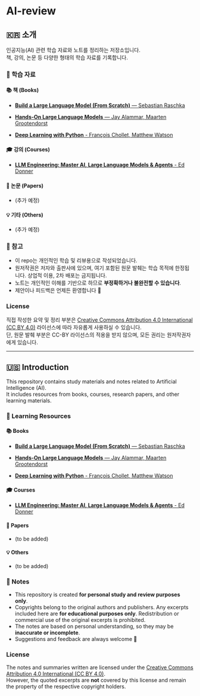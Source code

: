 # AI-review

## 🇰🇷 소개

인공지능(AI) 관련 학습 자료와 노트를 정리하는 저장소입니다.  
책, 강의, 논문 등 다양한 형태의 학습 자료를 기록합니다. 

### 📝 학습 자료

#### 📚 책 (Books)
- [**Build a Large Language Model (From Scratch)** — Sebastian Raschka](./LLM/build-a-llm-from-scratch/README.md)

- [**Hands-On Large Language Models** — Jay Alammar, Maarten Grootendorst](./LLM/hands-on-llm/README.md)

- [**Deep Learning with Python** - François Chollet, Matthew Watson](./DL/deep-learning-with-python/README.md)

#### 🎓 강의 (Courses)
- [**LLM Engineering: Master AI, Large Language Models & Agents** - Ed Donner](./LLM/llm-engineering/README.md)

#### 📑 논문 (Papers)
- (추가 예정)

#### 💡 기타 (Others)
- (추가 예정)

### 📝 참고
- 이 repo는 개인적인 학습 및 리뷰용으로 작성되었습니다.  
- 원저작권은 저자와 출판사에 있으며, 여기 포함된 원문 발췌는 학습 목적에 한정됩니다. 상업적 이용, 2차 배포는 금지됩니다.     
- 노트는 개인적인 이해를 기반으로 하므로 **부정확하거나 불완전할 수 있습니다**.  
- 제안이나 피드백은 언제든 환영합니다 🙌
  
### License
직접 작성한 요약 및 정리 부분은 [Creative Commons Attribution 4.0 International (CC BY 4.0)](https://creativecommons.org/licenses/by/4.0/) 라이선스에 따라 자유롭게 사용하실 수 있습니다.  
단, 원문 발췌 부분은 CC-BY 라이선스의 적용을 받지 않으며, 모든 권리는 원저작권자에게 있습니다.

---

## 🇺🇸 Introduction

This repository contains study materials and notes related to Artificial Intelligence (AI).  
It includes resources from books, courses, research papers, and other learning materials.  

### 📝 Learning Resources

#### 📚 Books
- [**Build a Large Language Model (From Scratch)** — Sebastian Raschka](./LLM/build-a-llm-from-scratch/README.md)

- [**Hands-On Large Language Models** — Jay Alammar, Maarten Grootendorst](./LLM/hands-on-llm/README.md)

- [**Deep Learning with Python** - François Chollet, Matthew Watson](./DL/deep-learning-with-python/README.md)

#### 🎓 Courses
- [**LLM Engineering: Master AI, Large Language Models & Agents** - Ed Donner](./LLM/llm-engineering/README.md)

#### 📑 Papers
- (to be added)

#### 💡 Others
- (to be added)

### 📝 Notes
- This repository is created **for personal study and review purposes only**.  
- Copyrights belong to the original authors and publishers. Any excerpts included here are **for educational purposes only**. Redistribution or commercial use of the original excerpts is prohibited.    
- The notes are based on personal understanding, so they may be **inaccurate or incomplete**.  
- Suggestions and feedback are always welcome 🙌

### License
The notes and summaries written are licensed under the [Creative Commons Attribution 4.0 International (CC BY 4.0)](https://creativecommons.org/licenses/by/4.0/).  
However, the quoted excerpts are **not** covered by this license and remain the property of the respective copyright holders.
